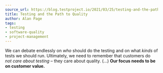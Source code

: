```yaml
---
source_url: https://blog.testproject.io/2021/03/25/testing-and-the-path-to-quality/
title: Testing and the Path to Quality
author: Alan Page
tags:
- testing
- software-quality
- project-management
---
```


We can debate endlessly on *who* should do the testing and on what *kinds* of tests we should run. Ultimately, we need to remember that customers do *not care about testing* – they care about quality. (...) **Our focus needs to be on customer value.**
